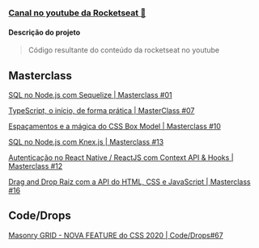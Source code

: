 ### [Canal no youtube da Rocketseat :rocket: ](https://www.youtube.com/channel/UCSfwM5u0Kce6Cce8_S72olg)

#### Descrição do projeto

> Código resultante do conteúdo da rocketseat no youtube

## Masterclass

[SQL no Node.js com Sequelize | Masterclass #01
](https://www.youtube.com/watch?v=Fbu7z5dXcRs&t=3064s)

[TypeScript, o início, de forma prática | MasterClass #07
](https://www.youtube.com/watch?v=0mYq5LrQN1s&ab_channel=Rocketseat)

[Espaçamentos e a mágica do CSS Box Model | Masterclass #10
](https://www.youtube.com/watch?v=nhW70H9H4gU&ab_channel=Rocketseat)

[SQL no Node.js com Knex.js | Masterclass #13
](https://www.youtube.com/watch?v=U7GjS3FuSkA&t=4976s&ab_channel=Rocketseat)

[Autenticação no React Native / ReactJS com Context API & Hooks | Masterclass #12
](https://www.youtube.com/watch?v=KISMYYXSIX8)

[Drag and Drop Raiz com a API do HTML, CSS e JavaScript | Masterclass #16
](https://www.youtube.com/watch?v=6wn8hpUcEcM&ab_channel=Rocketseat)

## Code/Drops

[Masonry GRID - NOVA FEATURE do CSS 2020 | Code/Drops#67
](https://www.youtube.com/watch?v=cZvWDTqTGKg&t=413s)
